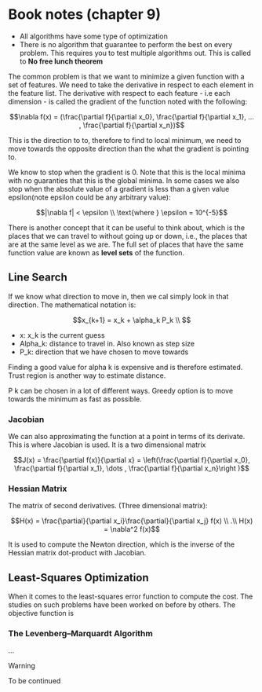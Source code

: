 # Book notes (chapter 9)

- All algorithms have some type of optimization
- There is no algorithm that guarantee to perform the best on every problem. This requires you to test multiple algorithms out. This is called to **No free lunch theorem**

The common problem is that we want to minimize a given function with a set of features. We need to take the derivative in respect to each element in the feature list. The derivative with respect to each feature - i.e each dimension - is called the gradient of the function noted with the following: 

```math
\nabla f(x) = (\frac{\partial f}{\partial x_0}, \frac{\partial f}{\partial x_1}, ... , \frac{\partial f}{\partial x_n})
```

This is the direction to to, therefore to find to local minimum, we need to move towards the opposite direction than the what the gradient is pointing to. 

We know to stop when the gradient is 0. Note that this is the local minima with no guaranties that this is the global minima. In some cases we also stop when the absolute value of a gradient is less than a given value epsilon(note epsilon could be any arbitrary value):

```math
|\nabla f| < \epsilon \\
\text{where } \epsilon = 10^{-5}
```

There is another concept that it can be useful to think about, which is the places that we can travel to without going up or down, i.e., the places that are at the same level as we are. The full set of places that have the same function value are known as **level sets** of the function.

## Line Search 

If we know what direction to move in, then we cal simply look in that direction. The mathematical notation is:

```math
x_{k+1} = x_k + \alpha_k P_k \\ 
```

- x: x_k is the current guess 
- Alpha_k: distance to travel in. Also known as step size 
- P_k: direction that we have chosen to move towards

Finding a good value for alpha k is expensive and is therefore estimated. Trust region is another way to estimate distance.

P k can be chosen in a lot of different ways. Greedy option is to move towards the minimum as fast as possible.



### Jacobian

We can also approximating the function at a point in terms of its derivate. This is where Jacobian is used. It is a two dimensional matrix 

```math
J(x) = \frac{\partial f(x)}{\partial x} = \left(\frac{\partial f}{\partial x_0}, \frac{\partial f}{\partial x_1}, \dots , \frac{\partial f}{\partial x_n}\right )
```

### Hessian Matrix

The matrix of second derivatives. (Three dimensional matrix): 

```math
H(x) = \frac{\partial}{\partial x_i}\frac{\partial}{\partial x_j} f(x) \\ 
.\\
H(x) = \nabla^2 f(x)
```

It is used to compute the Newton direction, which is the inverse of the Hessian matrix dot-product with Jacobian.  

## Least-Squares Optimization

When it comes to the least-squares error function to compute the cost. The studies on such problems have been worked on before by others. The objective function is 

### The Levenberg–Marquardt Algorithm

...

> [!WARNING]
> To be continued